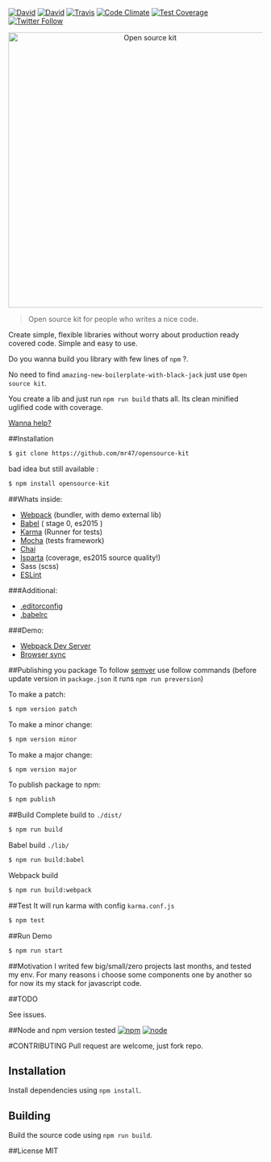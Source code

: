 [![David](https://img.shields.io/david/mr47/opensource-kit.svg)]()
[![David](https://img.shields.io/david/dev/mr47/opensource-kit.svg)]()
[![Travis](https://img.shields.io/travis/mr47/opensource-kit.svg)]()
[![Code Climate](https://codeclimate.com/github/mr47/opensource-kit/badges/gpa.svg)](https://codeclimate.com/github/mr47/opensource-kit)
[![Test Coverage](https://codeclimate.com/github/mr47/opensource-kit/badges/coverage.svg)](https://codeclimate.com/github/mr47/opensource-kit/coverage)
[![Twitter Follow](https://img.shields.io/twitter/follow/seekmode.svg?style=social)](https://twitter.com/seekmode)

<p align="center">
    <img alt="Open source kit" src="https://raw.githubusercontent.com/mr47/opensource-kit/master/tmp/oskit.png" width="546">
</p>

> Open source kit for people who writes a nice code.

Create simple, flexible libraries without worry about production ready covered code. Simple and easy to use. 

Do you wanna build you library with few lines of `npm` ?.

No need to find `amazing-new-boilerplate-with-black-jack` just use `Open source kit`. 

You create a lib and just run `npm run build` thats all. Its clean minified uglified code with coverage.

[Wanna help?](#contributing)

##Installation
```bash
$ git clone https://github.com/mr47/opensource-kit
```
bad idea but still available :
```bash
$ npm install opensource-kit
```
##Whats inside:

 - [Webpack](https://webpack.github.io/) (bundler, with demo external lib)
 - [Babel](https://babeljs.io) ( stage 0, es2015 ) 
 - [Karma](https://karma-runner.github.io) (Runner for tests)
 - [Mocha](https://mochajsorg/) (tests framework)
 - [Chai](http://chaijs.com/)
 - [Isparta](https://github.com/douglasduteil/isparta) (coverage, es2015 source quality!)
 - Sass (scss)
 - [ESLint](https://github.com/eslint/eslint)

###Additional:

 - [.editorconfig](http://editorconfig.org/)
 - [.babelrc](https://babeljs.io/docs/usage/babelrc/)

###Demo:

 - [Webpack Dev Server](https://webpack.github.io/docs/webpack-dev-server.html)
 - [Browser sync](https://www.browsersync.io/)

##Publishing you package
To follow [semver](http://semver.org/) use follow commands (before update version in `package.json` it runs `npm run preversion`)

To make a patch:
```bash
$ npm version patch
```
To make a minor change:
```bash
$ npm version minor
```
To make a major change:
```bash
$ npm version major
```

To publish package to npm:
```bash
$ npm publish
```

##Build
Complete build to `./dist/`
```bash
$ npm run build
```
Babel build `./lib/`
```bash
$ npm run build:babel
```
Webpack build
```bash
$ npm run build:webpack
```

##Test
It will run karma with config `karma.conf.js`
```bash
$ npm test
```
##Run Demo
```bash
$ npm run start
```

##Motivation
I writed few big/small/zero projects last months, and tested my env. For many reasons i choose some components one by another so for now its my stack for javascript code.

##TODO

See issues.

##Node and npm version tested
[![npm](https://img.shields.io/npm/v/npm.svg)]() 
[![node](https://img.shields.io/badge/node-%3E%3D5.0.0-green.svg)]() 

#CONTRIBUTING
Pull request are welcome, just fork repo.

## Installation

Install dependencies using `npm install`.

## Building

Build the source code using `npm run build`.

##License
MIT

